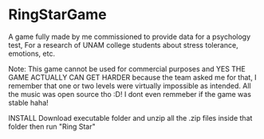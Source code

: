 # RingStarGame
A game fully made by me commissioned to provide data for a psychology test, For a research of UNAM college students about stress tolerance, emotions, etc.

Note: This game cannot be used for commercial purposes and YES THE GAME ACTUALLY CAN GET HARDER because the team asked me for that, I remember that one or two levels were virtually impossible as intended. All the music was open source tho :D! I dont even remmeber if the game was stable haha!

INSTALL
Download executable folder and unzip all the .zip files inside that folder then run "Ring Star"
